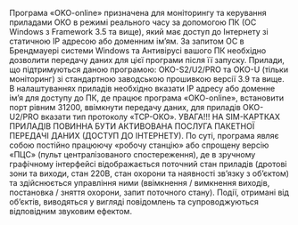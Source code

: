 Програма «OKO-online» призначена  для моніторингу та керування приладами ОКО в режимі реального часу за допомогою ПК (ОС Windows з Framework 3.5 та вище), який має доступ до Інтернету зі статичною IP адресою або доменним ім’ям. За запитом ОС в Брендмауері системи Windows та Антивірусі вашого ПК необхідно дозволити передачу даних для цієї програми після її запуску. 
Прилади, що підтримуються даною програмою:  OKO-S2/U2/PRO  та OKO-U (тільки моніторинг) зі стандартною заводською прошивкою версії 3.9 та вище. В налаштуваннях приладів необхідно вказати IP адресу або доменне ім’я для доступу до ПК, де працює програма «OKO-online», встановити порт рівним 31200, ввімкнути передачу даних, для приладів OKO-U2/PRO вказати тип протоколу «ТСР-ОКО». УВАГА!!! НА SIM-КАРТКАХ ПРИЛАДІВ ПОВИННА БУТИ АКТИВОВАНА ПОСЛУГА ПАКЕТНОЇ ПЕРЕДАЧІ ДАНИХ (ДОСТУП ДО ІНТЕРНЕТУ).
	По суті, програма являє собою постійно працюючу «робочу станцію» або спрощену версію «ПЦС» (пульт централізованого спостереження), де в зручному графічному інтерфейсі  відображається поточний стан приладів (дротові зони та виходи, стан 220В, стан охорони та наявності зв’язку з об’єктом) та здійснюється управління ними (ввімкнення / вимкнення виходів, постановка / зняття охорони, запит поточного стану). Події, отримані від об’єктів, виводяться у вигляді повідомлень та супроводжуються відповідним звуковим ефектом. 

